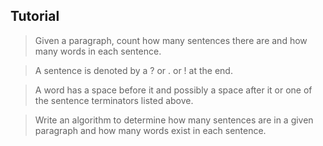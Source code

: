 ## Tutorial
> Given a paragraph, count how many sentences there are and how many words in each sentence.  

> A sentence is denoted by a ? or . or ! at the end.  

> A word has a space before it and possibly a space after it or one of the sentence terminators listed above.  

> Write an algorithm to determine how many sentences are in a given paragraph and how many words exist in each sentence.  




